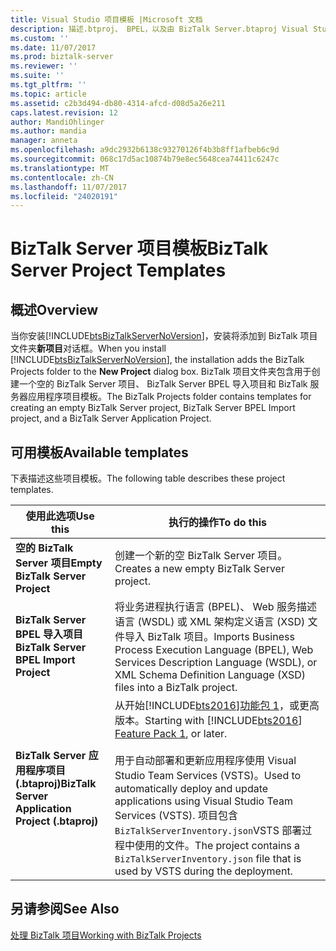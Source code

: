 ```yaml
---
title: Visual Studio 项目模板 |Microsoft 文档
description: 描述.btproj、 BPEL，以及由 BizTalk Server.btaproj Visual Studio 模板
ms.custom: ''
ms.date: 11/07/2017
ms.prod: biztalk-server
ms.reviewer: ''
ms.suite: ''
ms.tgt_pltfrm: ''
ms.topic: article
ms.assetid: c2b3d494-db80-4314-afcd-d08d5a26e211
caps.latest.revision: 12
author: MandiOhlinger
ms.author: mandia
manager: anneta
ms.openlocfilehash: a9dc2932b6138c93270126f4b3b8ff1afbeb6c9d
ms.sourcegitcommit: 068c17d5ac10874b79e8ec5648cea74411c6247c
ms.translationtype: MT
ms.contentlocale: zh-CN
ms.lasthandoff: 11/07/2017
ms.locfileid: "24020191"
---
```

# <a name="biztalk-server-project-templates"></a><span data-ttu-id="df06a-103">BizTalk Server 项目模板</span><span class="sxs-lookup"><span data-stu-id="df06a-103">BizTalk Server Project Templates</span></span>

## <a name="overview"></a><span data-ttu-id="df06a-104">概述</span><span class="sxs-lookup"><span data-stu-id="df06a-104">Overview</span></span>
<span data-ttu-id="df06a-105">当你安装[!INCLUDE[btsBizTalkServerNoVersion](../includes/btsbiztalkservernoversion-md.md)]，安装将添加到 BizTalk 项目文件夹**新项目**对话框。</span><span class="sxs-lookup"><span data-stu-id="df06a-105">When you install [!INCLUDE[btsBizTalkServerNoVersion](../includes/btsbiztalkservernoversion-md.md)], the installation adds the BizTalk Projects folder to the **New Project** dialog box.</span></span> <span data-ttu-id="df06a-106">BizTalk 项目文件夹包含用于创建一个空的 BizTalk Server 项目、 BizTalk Server BPEL 导入项目和 BizTalk 服务器应用程序项目模板。</span><span class="sxs-lookup"><span data-stu-id="df06a-106">The BizTalk Projects folder contains templates for creating an empty BizTalk Server project, BizTalk Server BPEL Import project, and a BizTalk Server Application Project.</span></span>

## <a name="available-templates"></a><span data-ttu-id="df06a-107">可用模板</span><span class="sxs-lookup"><span data-stu-id="df06a-107">Available templates</span></span>
<span data-ttu-id="df06a-108">下表描述这些项目模板。</span><span class="sxs-lookup"><span data-stu-id="df06a-108">The following table describes these project templates.</span></span>  
  
|<span data-ttu-id="df06a-109">使用此选项</span><span class="sxs-lookup"><span data-stu-id="df06a-109">Use this</span></span>|<span data-ttu-id="df06a-110">执行的操作</span><span class="sxs-lookup"><span data-stu-id="df06a-110">To do this</span></span>|  
|--------------|----------------|  
|<span data-ttu-id="df06a-111">**空的 BizTalk Server 项目**</span><span class="sxs-lookup"><span data-stu-id="df06a-111">**Empty BizTalk Server Project**</span></span>|<span data-ttu-id="df06a-112">创建一个新的空 BizTalk Server 项目。</span><span class="sxs-lookup"><span data-stu-id="df06a-112">Creates a new empty BizTalk Server project.</span></span>|  
|<span data-ttu-id="df06a-113">**BizTalk Server BPEL 导入项目**</span><span class="sxs-lookup"><span data-stu-id="df06a-113">**BizTalk Server BPEL Import Project**</span></span>|<span data-ttu-id="df06a-114">将业务进程执行语言 (BPEL)、 Web 服务描述语言 (WSDL) 或 XML 架构定义语言 (XSD) 文件导入 BizTalk 项目。</span><span class="sxs-lookup"><span data-stu-id="df06a-114">Imports Business Process Execution Language (BPEL), Web Services Description Language (WSDL), or XML Schema Definition Language (XSD) files into a BizTalk project.</span></span>|  
|<span data-ttu-id="df06a-115">**BizTalk Server 应用程序项目 (.btaproj)**</span><span class="sxs-lookup"><span data-stu-id="df06a-115">**BizTalk Server Application Project (.btaproj)**</span></span>|<span data-ttu-id="df06a-116">从开始[!INCLUDE[bts2016](../includes/bts2016-md.md)][功能包 1](../core/configure-the-feature-pack.md)，或更高版本。</span><span class="sxs-lookup"><span data-stu-id="df06a-116">Starting with [!INCLUDE[bts2016](../includes/bts2016-md.md)] [Feature Pack 1](../core/configure-the-feature-pack.md), or later.</span></span> <br/><br/><span data-ttu-id="df06a-117">用于自动部署和更新应用程序使用 Visual Studio Team Services (VSTS)。</span><span class="sxs-lookup"><span data-stu-id="df06a-117">Used to automatically deploy and update applications using Visual Studio Team Services (VSTS).</span></span> <span data-ttu-id="df06a-118">项目包含`BizTalkServerInventory.json`VSTS 部署过程中使用的文件。</span><span class="sxs-lookup"><span data-stu-id="df06a-118">The project contains a `BizTalkServerInventory.json` file that is used by VSTS during the deployment.</span></span> |  
  
## <a name="see-also"></a><span data-ttu-id="df06a-119">另请参阅</span><span class="sxs-lookup"><span data-stu-id="df06a-119">See Also</span></span>  
 [<span data-ttu-id="df06a-120">处理 BizTalk 项目</span><span class="sxs-lookup"><span data-stu-id="df06a-120">Working with BizTalk Projects</span></span>](../core/working-with-biztalk-projects.md)
